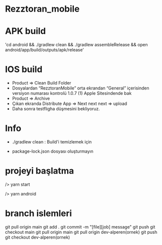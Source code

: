 # Rezztoran_mobile

# APK build
'cd android && ./gradlew clean && ./gradlew assembleRelease && open android/app/build/outputs/apk/release'

# IOS build
- Product => Clean Build Folder
- Dosyalardan “RezztoranMobile” orta ekrandan “General” içerisinden versiyon numarası kontrolü 1.0.7 (1) Apple Sitesindende bak
- Product => Archive
- Çıkan ekranda Distribute App => Next next next => upload
- Daha sonra testfligha düşmesini bekliyoruz.

# Info
  * ./gradlew clean : Build'i temizlemek için
 
  * package-lock.json dosyası oluşturmayın

# projeyi başlatma
  /> yarn start 
  
  /> yarn android

# branch islemleri
git pull origin main
git add .
git commit -m "[file][job] message"
git push
git checkout main 
git pull origin main
git pull origin dev-alperen(ornek)
git push
git checkout dev-alperen(ornek)